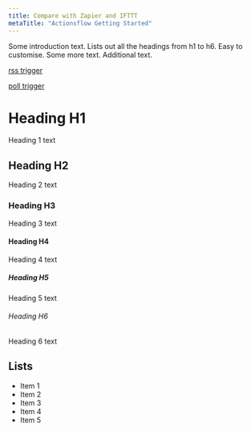 ```yaml
---
title: Compare with Zapier and IFTTT
metaTitle: "Actionsflow Getting Started"
---
```


Some introduction text. Lists out all the headings from h1 to h6. Easy to customise. Some more text. Additional text.

[rss trigger](/docs/triggers/rss.md)

[poll trigger](/docs/triggers/poll.md)

# Heading H1

Heading 1 text

## Heading H2

Heading 2 text

### Heading H3

Heading 3 text

#### Heading H4

Heading 4 text

##### Heading H5

Heading 5 text

###### Heading H6

Heading 6 text

## Lists

- Item 1
- Item 2
- Item 3
- Item 4
- Item 5
